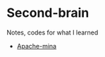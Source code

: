 # Second-brain
Notes, codes for what I learned 
- [Apache-mina](https://github.com/thachlp/second-brain/tree/main/java-libs/apache-mina)
